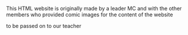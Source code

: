 This HTML website is originally made by a leader MC and with the other members who provided comic images for the content of the website

to be passed on to our teacher
